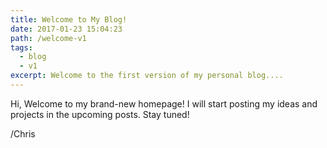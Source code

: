 ```yaml
---
title: Welcome to My Blog!
date: 2017-01-23 15:04:23
path: /welcome-v1
tags:
  - blog
  - v1
excerpt: Welcome to the first version of my personal blog....
---
```

Hi,
Welcome to my brand-new homepage! I will start posting my ideas and projects in the upcoming posts. Stay tuned!

/Chris
